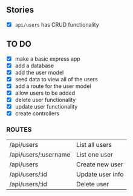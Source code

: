 ## Stories
- [X]  `api/users` has CRUD functionality

## TO DO
- [X] make a basic express app
- [X] add a database
- [X] add the user model
- [X] seed data to view all of the users
- [X] add a route for the user model
- [X] allow users to be added 
- [X] delete user functionality 
- [X] update user functionality
- [X] create controllers

### ROUTES
<table>
    <tr>
        <td>/api/users</td>
        <td>List all users</td>
    </tr>
    <tr>
        <td>/api/users/:username</td>
        <td>List one user</td>
    </tr>
    <tr>
        <td>/api/users</td>
        <td>Create new user</td>
    </tr>
    <tr>
        <td>/api/users/:id</td>
        <td>Update user info</td>
    </tr>
    <tr>
        <td>/api/users/:id</td>
        <td>Delete user</td>
    </tr>
</table>
